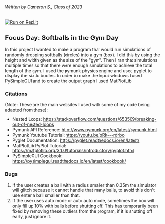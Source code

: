 ###### Written by Cameron S., Class of 2023
[![Run on Repl.it](https://repl.it/badge/github/athenian-ct-projects/CamShaft54-ff-project)](https://repl.it/github/athenian-ct-projects/CamShaft54-ff-project)

## Focus Day: Softballs in the Gym Day
In this project I wanted to make a program that would run simulations of randomly dropping softballs (circles) into
a gym (box). I did this by using the height and width given as the size of the "gym". Then I ran that simulations multiple
times so that there were enough simulations to achieve the total length of the gym. I used the pymunk physics engine and
used pyglet to display the static bodies. In order to make the input windows I used PySimpleGUI and to create the output
graph I used MatPlotLib.

### Citations
(Note: These are the main websites I used with some of my code being adapted from these):
* Nested Loops: https://stackoverflow.com/questions/653509/breaking-out-of-nested-loops
* Pymunk API Reference: http://www.pymunk.org/en/latest/pymunk.html
* Pymunk Youtube Tutorial: https://youtu.be/pRk---rdrbo
* Pyglet Documentation: https://pyglet.readthedocs.io/en/latest/
* MatPlotLib PyPlot Tutorial: https://matplotlib.org/3.1.0/tutorials/introductory/pyplot.html
* PySimpleGUI Cookbook: https://pysimplegui.readthedocs.io/en/latest/cookbook/

### Bugs
1. If the user creates a ball with a radius smaller than 0.35m the simulator will glitch because it cannot handle that many
balls, to avoid this don't use enter a ball smaller than that.
2. If the user uses auto mode or auto auto mode, sometimes the box will only fill up 10% with balls before shutting off. This has
temporarily been fixed by removing these outliers from the program, if it is shutting off early, just ignore it.
